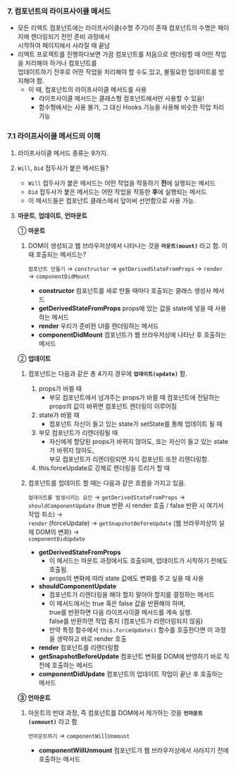 ### 7. 컴포넌트의 라이프사이클 메서드

- 모든 리액트 컴포넌트에는 라이프사이클(수명 주기)이 존재 컴포넌트의 수명은 페이지에 렌더링되기 전인 준비 과정에서  
  시작하여 페이지에서 사라질 때 끝남
- 리액트 프로젝트를 진행하다보면 가끔 컴포넌트를 처음으로 렌더링할 때 어떤 작업을 처리해야 하거나 컴포넌트를  
  업데이트하기 전후로 어떤 작업을 처리해야 할 수도 있고, 불필요한 업데이트를 방지해야 함.
  - 이 때, 컴포넌트의 라이프사이클 메서드를 사용
    - 라이프사이클 메서드는 클래스형 컴포넌트에서만 사용할 수 있음!
    - 함수형에서는 사용 불가, 그 대신 Hooks 기능을 사용해 비슷한 작업 처리 가능

### 7.1 라이프사이클 메서드의 이해

1. 라이프사이클 메서드 종류는 9가지.

2. `Will`, `Did` 접두사가 붙은 메서드들?

   - `Will` 접두사가 붙은 메서드는 어떤 작업을 작동하기 **전**에 실행되는 메서드
   - `Did` 접두사가 붙은 메서드는 어떤 작업을 작동한 **후**에 실행되는 메서드
   - 이 메서드들은 컴포넌트 클래스에서 덮어써 선언함으로 사용 가능.

3. **마운트**, **업데이트**, **언마운트**

   ① **마운트**

   1. DOM이 생성되고 웹 브라우저상에서 나타나는 것을 **`마운트(mount)`** 라고 함. 이 때 호출되는 메서드는?

      `컴포넌트 만들기` → `constructor` → `getDerivedStateFromProps` → `render` → `componentDidMount`

      - **constructor** 컴포넌트를 새로 만들 때마다 호출되는 클래스 생성사 메서드
      - **getDerivedStateFromProps** props에 있는 값을 state에 넣을 때 사용하는 메서드
      - **render** 우리가 준비한 UI를 렌더링하는 메서드
      - **componentDidMount** 컴포넌트가 웹 브라우저상에 나타난 후 호출하는 메서드

   ② **업데이트**

   1. 컴포넌트는 다음과 같은 총 4가지 경우에 **`업데이트(update)`** 함.

      1. props가 바뀔 때
         - 부모 컴포넌트에서 넘겨주는 props가 바뀔 때 컴포넌트에 전달하는 props의 값이 바뀌면 컴포넌트 렌더링이 이루어짐
      2. state가 바뀔 때
         - 컴포넌트 자신이 들고 있는 state가 setState를 통해 업데이트 될 때
      3. 부모 컴포넌트가 리렌더링될 때
         - 자신에게 할당된 props가 바뀌지 않아도, 또는 자신이 들고 있는 state가 바뀌지 않아도,  
           부모 컴포넌트가 리렌더링되면 자식 컴포넌트 또한 리렌더링함.
      4. this.forceUpdate로 강제로 렌더링을 트리거 할 때

   2. 컴포넌트를 업데이트 할 때는 다음과 같은 흐름을 가지고 있음.

      `업데이트를 발생시키는 요인` → `getDerivedStateFromProps` →  
       `shouldComponentUpdate` (true 반환 시 render 호출 / false 반환 시 여기서 작업 취소) →  
       `render` (forceUpdate) → `getSnapshotBeforeUpdate` (웹 브라우저상의 실제 DOM의 변화) →  
       `componentDidUpdate`

      - **getDerivedStateFromProps**
        - 이 메서드는 마운트 과정에서도 호출되며, 업데이트가 시작하기 전에도 호출됨.
        - props의 변화에 따라 state 값에도 변화를 주고 싶을 때 사용
      - **shouldComponentUpdate**
        - 컴포넌트가 리렌더링을 해야 할지 말아야 할지를 결정하는 메서드
        - 이 메서드에서는 true 혹은 false 값을 반환해야 하며,  
            true를 반환하면 다음 라이프사이클 메서드를 계속 실행.  
            false를 반환하면 작업 중지 (컴포넌트가 리렌더링되지 않음)
        - 만약 특정 함수에서 `this.forceUpdate()` 함수를 호출한다면 이 과정을 생략하고 바로 render 호출
      - **render** 컴포넌트를 리렌더링함
      - **getSnapshotBeforeUpdate** 컴포넌트 변화를 DOM에 반영하기 바로 직전에 호출하는 메서드
      - **componentDidUpdate** 컴포넌트의 업데이트 작업이 끝난 후 호출하는 메서드

   **③ 언마운트**

   1. 마운트의 반대 과정, 즉 컴포넌트를 DOM에서 제가하는 것을 **`언마운트(unmount)`** 라고 함

      `언마운트하기` → `componentWillUnmount`

      - **componentWillUnmount** 컴포넌트가 웹 브라우저상에서 사라지기 전에 호출하는 메서드
